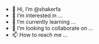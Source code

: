 - 👋 Hi, I’m @shakerfa
- 👀 I’m interested in ...
- 🌱 I’m currently learning ...
- 💞️ I’m looking to collaborate on ...
- 📫 How to reach me ...

<!---
shakerfa/shakerfa is a ✨ special ✨ repository because its `README.md` (this file) appears on your GitHub profile.
You can click the Preview link to take a look at your changes.
--->
